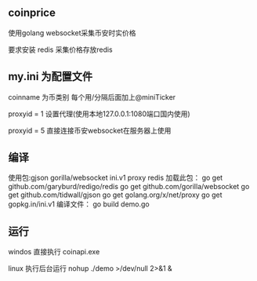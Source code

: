 ## coinprice

使用golang websocket采集币安时实价格

要求安装 redis 采集价格存放redis

## my.ini 为配置文件

coinname 为币类别 每个用/分隔后面加上@miniTicker

proxyid = 1 设置代理(使用本地127.0.0.1:1080端口国内使用)

proxyid = 5 直接连接币安websocket在服务器上使用
## 编译
使用包:gjson gorilla/websocket ini.v1 proxy redis
加载此包：
 go get github.com/garyburd/redigo/redis 
 go get github.com/gorilla/websocket 
 go get github.com/tidwall/gjson
 go get golang.org/x/net/proxy
 go get gopkg.in/ini.v1 
编译文件： go build demo.go

## 运行
windos 直接执行 coinapi.exe

linux 执行后台运行 nohup ./demo >/dev/null 2>&1 &

